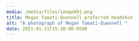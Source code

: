 ```yaml
---
media: /media/files/image001.png
title: Megan Tamati-Quennell preferred headshot
alt: "A photograph of Megan Tamati-Quennell "
date: 2021-01-31T15:38:00-0500
---
```


